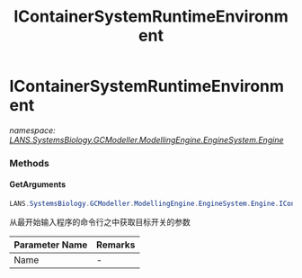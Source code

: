 ﻿---
title: IContainerSystemRuntimeEnvironment
---

# IContainerSystemRuntimeEnvironment
_namespace: [LANS.SystemsBiology.GCModeller.ModellingEngine.EngineSystem.Engine](N-LANS.SystemsBiology.GCModeller.ModellingEngine.EngineSystem.Engine.html)_





### Methods

#### GetArguments
```csharp
LANS.SystemsBiology.GCModeller.ModellingEngine.EngineSystem.Engine.IContainerSystemRuntimeEnvironment.GetArguments(System.String)
```
从最开始输入程序的命令行之中获取目标开关的参数

|Parameter Name|Remarks|
|--------------|-------|
|Name|-|



